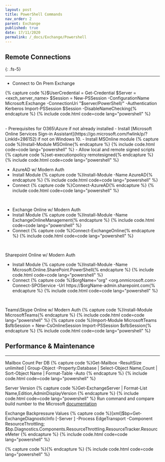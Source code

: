 ```yaml
---
layout: post
title: PowerShell Commands
nav_order: 2
parent: Exchange
published: true
date: 17/11/2020
permalink: /_docs/Exchange/Powershell
---
```

## Remote Connections
{: .fs-5}

---
- Connect to On Prem Exchange

{% capture code %}$UserCredential = Get-Credential
$Server = <exch_server_name>
$Session = New-PSSession -ConfigurationName Microsoft.Exchange -ConnectionUri "$server/PowerShell/" -Authentication Kerberos
Import-PSSession $Session -DisableNameChecking{% endcapture %}
{% include code.html code=code lang="powershell" %}

<br>
- Prerequisites for O365\Azure if not already installed
- Install [Microsoft Online Services Sign-in Assistant](https://go.microsoft.com/fwlink/p/?LinkId=286152) if not on Windows 10.
- Install MSOnline module
{% capture code %}Install-Module MSOnline{% endcapture %}
{% include code.html code=code lang="powershell" %}
- Allow local and remote signed scripts
{% capture code %}set-executionpolicy remotesigned{% endcapture %}
{% include code.html code=code lang="powershell" %}
<br>

- AzureAD w/ Modern Auth
- Install Module
{% capture code %}Install-Module -Name AzureAD{% endcapture %}
{% include code.html code=code lang="powershell" %}
- Connect
{% capture code %}Connect-AzureAD{% endcapture %}
{% include code.html code=code lang="powershell" %}
<br>

- Exchange Online w/ Modern Auth
- Install Module
{% capture code %}Install-Module -Name ExchangeOnlineManagement{% endcapture %}
{% include code.html code=code lang="powershell" %}
- Connect
{% capture code %}Connect-ExchangeOnline{% endcapture %}
{% include code.html code=code lang="powershell" %}
<br>

Sharepoint Online w/ Modern Auth
- Install Module
{% capture code %}Install-Module -Name Microsoft.Online.SharePoint.PowerShell{% endcapture %}
{% include code.html code=code lang="powershell" %}
- Connect
{% capture code %}$orgName="org" <org.onmicrosoft.com>
Connect-SPOService -Url https://$orgName-admin.sharepoint.com{% endcapture %}
{% include code.html code=code lang="powershell" %}
<br>

Teams\Skype Online w/ Modern Auth
{% capture code %}Install-Module MicrosoftTeams{% endcapture %}
{% include code.html code=code lang="powershell" %}
{% capture code %}Import-Module MicrosoftTeams
$sfbSession = New-CsOnlineSession
Import-PSSession $sfbSession{% endcapture %}
{% include code.html code=code lang="powershell" %}
<br>

## Performance & Maintenance

---
Mailbox Count Per DB
{% capture code %}Get-Mailbox -ResultSize unlimited | Group-Object -Property:Database | Select-Object Name,Count | Sort-Object Name | Format-Table -Auto {% endcapture %}
{% include code.html code=code lang="powershell" %}
<br>

Server Version
{% capture code %}Get-ExchangeServer | Format-List Name,Edition,AdminDisplayVersion {% endcapture %}
{% include code.html code=code lang="powershell" %}
Run command and compare build number to the Microsoft [documentation](https://docs.microsoft.com/en-us/exchange/new-features/build-numbers-and-release-dates?view=exchserver-2016)
<br>

Exchange Backpressure Values
{% capture code %}[xml]$bp=Get-ExchangeDiagnosticInfo [-Server <ServerIdentity> ] -Process EdgeTransport -Component ResourceThrottling; $bp.Diagnostics.Components.ResourceThrottling.ResourceTracker.ResourceMeter {% endcapture %}
{% include code.html code=code lang="powershell" %}
<br>

{% capture code %}{% endcapture %}
{% include code.html code=code lang="powershell" %}
<br>
